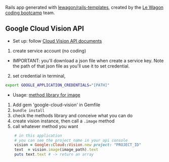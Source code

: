 Rails app generated with [lewagon/rails-templates](https://github.com/lewagon/rails-templates), created by the [Le Wagon coding bootcamp](https://www.lewagon.com) team.

## Google Cloud Vision API

- Set up: follow [Cloud Vision API documents](https://cloud.google.com/vision/docs/libraries)

1. create service account (no coding)
  - IMPORTANT: you'll download a json file when create a service key. Note the path of that json file as you'll use it to set credential.
2. set credential in terminal,
  ```bash
  export GOOGLE_APPLICATION_CREDENTIALS="[PATH]"
  ```

- Usage: [method library for image](https://googleapis.github.io/google-cloud-ruby/docs/google-cloud-vision/latest/Google/Cloud/Vision/Image.html#text-instance_method)

1. Add gem 'google-cloud-vision' in Gemfile
2. `bundle install`
3. check the methods library and conceive what you can do
4. create vision instance, then call a `.image` method
5. call whatever method you want

```ruby
    # in this application
    # you can see the project name in your api console
    vision = Google::Cloud::Vision.new project: "PROJECT_ID"
    text  = vision.image(image_path).text
    puts text.text # -> return an array
```
